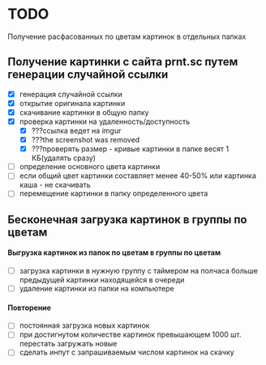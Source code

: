 # TODO
Получение расфасованных по цветам картинок в отдельных папках

## Получение картинки с сайта prnt.sc путем генерации случайной ссылки

- [x] генерация случайной ссылки
- [x] открытие оригинала картинки
- [x] скачивание картинки в общую папку
- [x] проверка картинки на удаленность/доступность
    - [x] ???ссылка ведет на imgur
    - [x] ???the screenshot was removed
    - [x] ???проверять размер - кривые картинки в папке весят 1 КБ(удалять сразу)
- [ ] определение основного цвета картинки
- [ ] если общий цвет картинки составляет менее 40-50% или картинка каша - не скачивать
- [ ] перемещение картинки в папку определенного цвета

## Бесконечная загрузка картинок в группы по цветам

#### Выгрузка картинок из папок по цветам в группы по цветам

- [ ] загрузка картинки в нужную группу с таймером на полчаса больше предыдущей картинки находящейся в очереди
- [ ] удаление картинки из папки на компьютере

#### Повторение

- [ ] постоянная загрузка новых картинок
- [ ] при достигнутом количестве картинок превышающем 1000 шт. перестать загружать новые
- [ ] сделать инпут с запрашиваемым числом картинок на скачку
